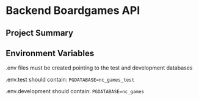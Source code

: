 # Backend Boardgames API

## Project Summary

## Environment Variables

.env files must be created pointing to the test and development databases

.env.test should contain:
`PGDATABASE=nc_games_test`

.env.development should contain:
`PGDATABASE=nc_games`
